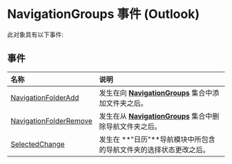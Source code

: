 
# NavigationGroups 事件 (Outlook)
此对象具有以下事件:

## 事件



|**名称**|**说明**|
|:-----|:-----|
|[NavigationFolderAdd](b290941c-794d-0c95-ed63-ea8db3be553e.md)|发生在向  **[NavigationGroups](07206203-36a9-7467-3a89-24fa2a7c2b1f.md)** 集合中添加文件夹之后。|
|[NavigationFolderRemove](1ea9f463-2ddd-32ef-31d6-e6257b9b34cf.md)|发生在从  **[NavigationGroups](07206203-36a9-7467-3a89-24fa2a7c2b1f.md)** 集合中删除导航文件夹之后。|
|[SelectedChange](eb55ed92-1925-9aaa-8fd6-9280cfc8aa47.md)|发生在 **"日历"**导航模块中所包含的导航文件夹的选择状态更改之后。|
